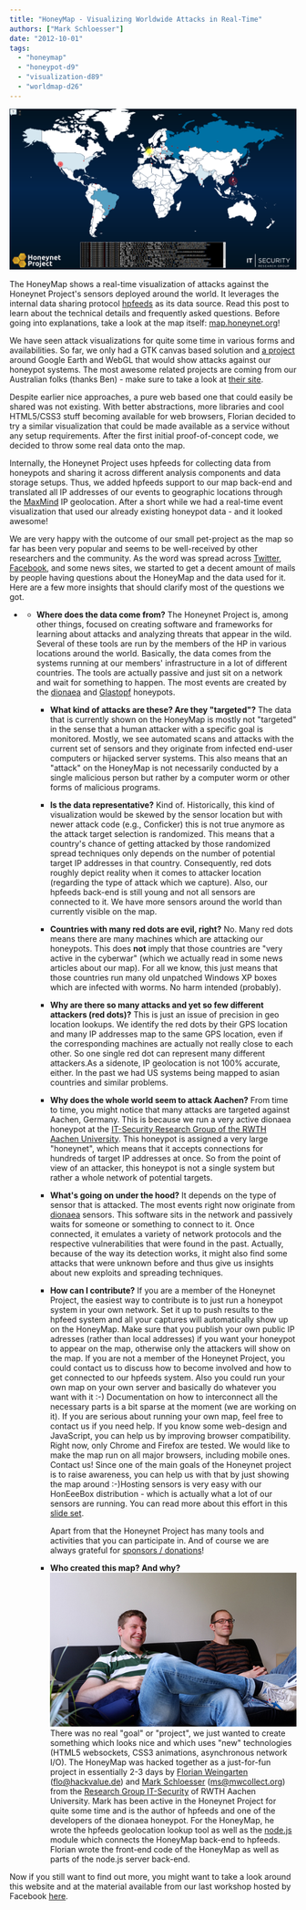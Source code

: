 ```yaml
---
title: "HoneyMap - Visualizing Worldwide Attacks in Real-Time"
authors: ["Mark Schloesser"]
date: "2012-10-01"
tags: 
  - "honeymap"
  - "honeypot-d9"
  - "visualization-d89"
  - "worldmap-d26"
---
```


![](images/drupal_image_959.png)

The HoneyMap shows a real-time visualization of attacks against the Honeynet Project's sensors deployed around the world. It leverages the internal data sharing protocol [hpfeeds](https://github.com/rep/hpfeeds) as its data source. Read this post to learn about the technical details and frequently asked questions. Before going into explanations, take a look at the map itself: [map.honeynet.org](http://map.honeynet.org/)!

We have seen attack visualizations for quite some time in various forms and availabilities. So far, we only had a GTK canvas based solution and [a project](https://honeynet.org/gsoc2011/slot4) around Google Earth and WebGL that would show attacks against our honeypot systems. The most awesome related projects are coming from our Australian folks (thanks Ben) - make sure to take a look at [their site](https://honeynet.org.au/).

Despite earlier nice approaches, a pure web based one that could easily be shared was not existing. With better abstractions, more libraries and cool HTML5/CSS3 stuff becoming available for web browsers, Florian decided to try a similar visualization that could be made available as a service without any setup requirements. After the first initial proof-of-concept code, we decided to throw some real data onto the map.

Internally, the Honeynet Project uses hpfeeds for collecting data from honeypots and sharing it across different analysis components and data storage setups. Thus, we added hpfeeds support to our map back-end and translated all IP addresses of our events to geographic locations through the [MaxMind](https://www.maxmind.com/) IP geolocation. After a short while we had a real-time event visualization that used our already existing honeypot data - and it looked awesome!

We are very happy with the outcome of our small pet-project as the map so far has been very popular and seems to be well-received by other researchers and the community. As the word was spread across [Twitter](https://twitter.com/ProjectHoneynet), [Facebook](http://www.facebook.com/TheHoneynetProject), and some news sites, we started to get a decent amount of mails by people having questions about the HoneyMap and the data used for it. Here are a few more insights that should clarify most of the questions we got.

- - **Where does the data come from?** The Honeynet Project is, among other things, focused on creating software and frameworks for learning about attacks and analyzing threats that appear in the wild. Several of these tools are run by the members of the HP in various locations around the world. Basically, the data comes from the systems running at our members' infrastructure in a lot of different countries. The tools are actually passive and just sit on a network and wait for something to happen. The most events are created by the [dionaea](http://dionaea.carnivore.it/) and [Glastopf](http://glastopf.org/) honeypots.
    - **What kind of attacks are these? Are they "targeted"?** The data that is currently shown on the HoneyMap is mostly not "targeted" in the sense that a human attacker with a specific goal is monitored. Mostly, we see automated scans and attacks with the current set of sensors and they originate from infected end-user computers or hijacked server systems. This also means that an "attack" on the HoneyMap is not necessarily conducted by a single malicious person but rather by a computer worm or other forms of malicious programs.
    - **Is the data representative?** Kind of. Historically, this kind of visualization would be skewed by the sensor location but with newer attack code (e.g., Conficker) this is not true anymore as the attack target selection is randomized. This means that a country's chance of getting attacked by those randomized spread techniques only depends on the number of potential target IP addresses in that country. Consequently, red dots roughly depict reality when it comes to attacker location (regarding the type of attack which we capture). Also, our hpfeeds back-end is still young and not all sensors are connected to it. We have more sensors around the world than currently visible on the map.
    - **Countries with many red dots are evil, right?** No. Many red dots means there are many machines which are attacking our honeypots. This does **not** imply that those countries are "very active in the cyberwar" (which we actually read in some news articles about our map). For all we know, this just means that those countries run many old unpatched Windows XP boxes which are infected with worms. No harm intended (probably).
    - **Why are there so many attacks and yet so few different attackers (red dots)?** This is just an issue of precision in geo location lookups. We identify the red dots by their GPS location and many IP addresses map to the same GPS location, even if the corresponding machines are actually not really close to each other. So one single red dot can represent many different attackers.As a sidenote, IP geolocation is not 100% accurate, either. In the past we had US systems being mapped to asian countries and similar problems.
    - **Why does the whole world seem to attack Aachen?** From time to time, you might notice that many attacks are targeted against Aachen, Germany. This is because we run a very active dionaea honeypot at the [IT-Security Research Group of the RWTH Aachen University](http://itsec.rwth-aachen.de/). This honeypot is assigned a very large "honeynet", which means that it accepts connections for hundreds of target IP addresses at once. So from the point of view of an attacker, this honeypot is not a single system but rather a whole network of potential targets.
    - **What's going on under the hood?** It depends on the type of sensor that is attacked. The most events right now originate from [dionaea](http://dionaea.carnivore.it/) sensors. This software sits in the network and passively waits for someone or something to connect to it. Once connected, it emulates a variety of network protocols and the respective vulnerabilities that were found in the past. Actually, because of the way its detection works, it might also find some attacks that were unknown before and thus give us insights about new exploits and spreading techniques.
    - **How can I contribute?** If you are a member of the Honeynet Project, the easiest way to contribute is to just run a honeypot system in your own network. Set it up to push results to the hpfeed system and all your captures will automatically show up on the HoneyMap. Make sure that you publish your own public IP adresses (rather than local addresses) if you want your honeypot to appear on the map, otherwise only the attackers will show on the map. If you are not a member of the Honeynet Project, you could contact us to discuss how to become involved and how to get connected to our hpfeeds system. Also you could run your own map on your own server and basically do whatever you want with it :-) Documentation on how to interconnect all the necessary parts is a bit sparse at the moment (we are working on it). If you are serious about running your own map, feel free to contact us if you need help. If you know some web-design and JavaScript, you can help us by improving browser compatibility. Right now, only Chrome and Firefox are tested. We would like to make the map run on all major browsers, including mobile ones. Contact us! Since one of the main goals of the Honeynet project is to raise awareness, you can help us with that by just showing the map around :-)Hosting sensors is very easy with our HonEeeBox distribution - which is actually what a lot of our sensors are running. You can read more about this effort in this [slide set](https://www3.honeynet.org/wp-content/uploads/attachments/David_Watson_HonEeeBox.pdf).
        
        Apart from that the Honeynet Project has many tools and activities that you can participate in. And of course we are always grateful for [sponsors / donations](/funding)!
    - **Who created this map? And why?** ![](images/drupal_image_961.jpg) There was no real "goal" or "project", we just wanted to create something which looks nice and which uses "new" technologies (HTML5 websockets, CSS3 animations, asynchronous network I/O). The HoneyMap was hacked together as a just-for-fun project in essentially 2-3 days by [Florian Weingarten](http://itsec.rwth-aachen.de/people/florian-weingarten) ([flo@hackvalue.de](mailto:flo@hackvalue.de)) and [Mark Schloesser](http://itsec.rwth-aachen.de/people/mark-schloesser) ([ms@mwcollect.org](mailto:ms@mwcollect.org)) from the [Research Group IT-Security](http://itsec.rwth-aachen.de/) of RWTH Aachen University. Mark has been active in the Honeynet Project for quite some time and is the author of hpfeeds and one of the developers of the dionaea honeypot. For the HoneyMap, he wrote the hpfeeds geolocation lookup tool as well as the [node.js](http://nodejs.org/) module which connects the HoneyMap back-end to hpfeeds. Florian wrote the front-end code of the HoneyMap as well as parts of the node.js server back-end.

Now if you still want to find out more, you might want to take a look around this website and at the material available from our last workshop hosted by Facebook [here](/SecurityWorkshops/2012_SF_Bay_Area/Mar_19/Workshop_Program_Agenda).
